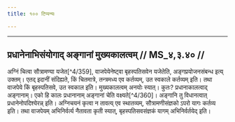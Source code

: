 ```yaml
---
title: १०० टिप्पन्यः

---
```


[^4/355]: E2 wiederholt MS 4.3.39 nicht

[^4/356]: Tait.S. 2.2.5.4

[^4/357]: E2: iṣṭyā

[^4/358]: E2: 5,85; E6: 2,52

____________________________________________


## प्रधानेनाभिसंयोगाद् अङ्गानां मुख्यकालत्वम् // MS_४,३.४० //

अग्निं चित्वा सौत्रामण्या यजेत[^4/359], वाजपेयेनेष्ट्वा बृहस्पतिसवेन यजेतेति, अङ्गप्रयोजनसंबन्ध इत्य् उक्तम्। एतद् इदानीं संदिह्यते, किं चितमात्रे, तन्त्रमध्य एव कर्तव्यम्, उत स्वकाले कर्तव्यम् इति। तथा वाजपेये किं बृहस्पतिसवे, उत स्वकाल इति। मुख्यकालत्वम् अनयोः स्यात्। कुतः? प्रधानाकालत्वाद् अङ्गानाम्। एको हि कालः प्रधानानाम् अङ्गानां चेति वक्ष्यते[^4/360]। अङ्गानि तु विधानत्वात् प्रधानेनोपदिश्येरन्न् इति। अग्निचयनं कृत्वा न तावत्य् एव स्थातव्यम्, सौत्रामणीसंज्ञको ऽपरो यागः कर्तव्य इति। तथा वाजपेयम् अभिनिर्वर्त्य नैतावता कृती स्यात्, बृहस्पतिसवसंज्ञकं यागम् अभिनिर्वर्तयेद् इति।
